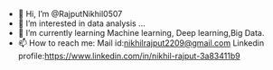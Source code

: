 - 👋 Hi, I’m @RajputNikhil0507
- 👀 I’m interested in data analysis ...
- 🌱 I’m currently learning Machine learning, Deep learning,Big Data.
- 📫 How to reach me:
Mail id:nikhilrajput2209@gmail.com
Linkedin profile:https://www.linkedin.com/in/nikhil-rajput-3a83411b9

